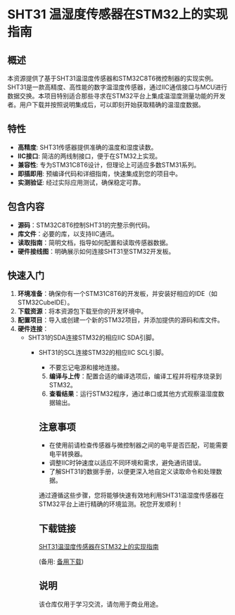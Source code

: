 # SHT31 温湿度传感器在STM32上的实现指南

## 概述

本资源提供了基于SHT31温湿度传感器和STM32C8T6微控制器的实现实例。SHT31是一款高精度、高性能的数字温湿度传感器，通过IIC通信接口与MCU进行数据交换。本项目特别适合那些寻求在STM32平台上集成温湿度测量功能的开发者。用户下载并按照说明集成后，可以即刻开始获取精确的温湿度数据。

## 特性

- **高精度**: SHT31传感器提供准确的温度和湿度读数。
- **IIC接口**: 简洁的两线制接口，便于在STM32上实现。
- **兼容性**: 专为STM31C8T6设计，但理论上可适应多数STM31系列。
- **即插即用**: 预编译代码和详细指南，快速集成到您的项目中。
- **实测验证**: 经过实际应用测试，确保稳定可靠。

## 包含内容

- **源码**：STM32C8T6控制SHT31的完整示例代码。
- **库文件**：必要的库，以支持IIC通讯。
- **读取指南**：简明文档，指导如何配置和读取传感器数据。
- **硬件接线图**：明确展示如何连接SHT31至STM32开发板。

## 快速入门

1. **环境准备**：确保你有一个STM31C8T6的开发板，并安装好相应的IDE（如STM32CubeIDE）。
2. **下载资源**：将本资源包下载至你的开发环境中。
3. **配置项目**：导入或创建一个新的STM32项目，并添加提供的源码和库文件。
4. **硬件连接**：
   - SHT31的SDA连接STM32的相应IIC SDA引脚。
      - SHT31的SCL连接STM32的相应IIC SCL引脚。
         - 不要忘记电源和接地连接。
         5. **编译与上传**：配置合适的编译选项后，编译工程并将程序烧录到STM32。
         6. **查看结果**：运行STM32程序，通过串口或其他方式观察温湿度数据输出。

         ## 注意事项

         - 在使用前请检查传感器与微控制器之间的电平是否匹配，可能需要电平转换器。
         - 调整IIC时钟速度以适应不同环境和需求，避免通讯错误。
         - 了解SHT31的数据手册，以便更深入地自定义读取命令和处理数据。

         通过遵循这些步骤，您将能够快速有效地利用SHT31温湿度传感器在STM32平台上进行精确的环境监测。祝您开发顺利！

         ## 下载链接
         [SHT31温湿度传感器在STM32上的实现指南](https://pan.quark.cn/s/2c32c96b3472) 

         (备用: [备用下载](https://pan.baidu.com/s/1_V3Q-6Jzq2kN5cVI5Clegw?pwd=1234))

         ## 说明

         该仓库仅用于学习交流，请勿用于商业用途。
